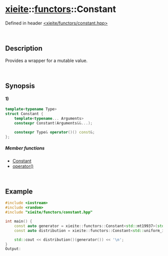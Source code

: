 # [xieite](../../xieite.md)\:\:[functors](../../functors.md)\:\:Constant
Defined in header [<xieite/functors/constant.hpp>](../../../include/xieite/functors/constant.hpp)

&nbsp;

## Description
Provides a wrapper for a mutable value.

&nbsp;

## Synopsis
#### 1)
```cpp
template<typename Type>
struct Constant {
    template<typename... Arguments>
    constexpr Constant(Arguments&&...);

    constexpr Type& operator()() const&;
};
```
##### Member functions
- [Constant](./structures/constant/1/operators/constructor.md)
- [operator()](./structures/constant/1/operators/call.md)

&nbsp;

## Example
```cpp
#include <iostream>
#include <random>
#include "xieite/functors/constant.hpp"

int main() {
    const auto generator = xieite::functors::Constant<std::mt19937>(std::random_device()());
    const auto distribution = xieite::functors::Constant<std::uniform_int_distribution<int>>(0, 10);

    std::cout << distribution()(generator()) << '\n';
}
Output:
```

```
